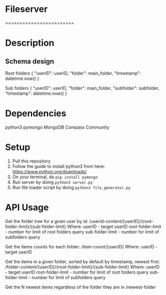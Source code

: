# Fileserver
========================
# Description

## Schema design

Root folders
{ 
    "userID": userID,
    "folder": main_folder,
    "timestamp": datetime.now()
}

Sub folders
{ 
    "userID": userID,
    "folder": main_folder,
    "subfolder": subfolder,
    "timestamp": datetime.now()
}

# Dependencies
python3
pymongo
MongoDB Compass Community


# Setup

1. Pull this repository
2. Follow the guide to install python3 from here: https://www.python.org/downloads/
3. On your terminal, do ```pip install pymongo```
4. Run server by doing ```python3 server.py```
5. Run file loader script by doing ```python3 file_generator.py```

# API Usage

Get the folder tree for a given user by id:
/userid-content/{userID}/{root-folder-limit}/{sub-folder-limit}
Where: 
   userID - target userID
   root-folder-limit - number for limit of root folders query
   sub-folder-limit - number for limit of subfolders query

Get the items counts for each folder:
/item-count/{userID}
Where: 
   userID - target userID
   
Get the items in a given folder, sorted by default by timestamp, newest first.
/folder-content/{userID}/{root-folder-limit}/{sub-folder-limit}
Where: 
   userID - target userID
   root-folder-limit - number for limit of root folders query
   sub-folder-limit - number for limit of subfolders query

Get the N newest items regardless of the folder they are in
/newest-folder